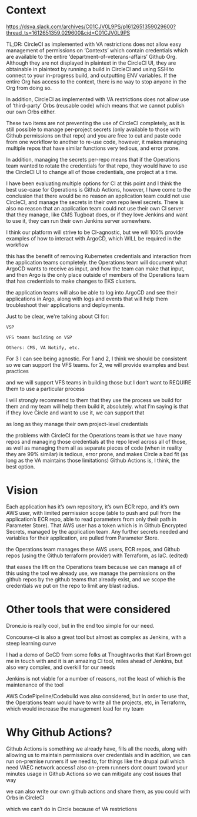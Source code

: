 # Context

https://dsva.slack.com/archives/C01CJV0L9PS/p1612651359029600?thread_ts=1612651359.029600&cid=C01CJV0L9PS

TL;DR: CircleCI as implemented with VA restrictions does not allow easy management of permissions on ‘Contexts’ which contain credentials which are available to the entire ‘department-of-veterans-affairs’ Github Org. Although they are not displayed in plaintext in the CircleCI UI, they are obtainable in plaintext by running a build in CircleCI and using SSH to connect to your in-progress build, and outputting ENV variables. If the entire Org has access to the context, there is no way to stop anyone in the Org from doing so.

In addition, CircleCI as implemented with VA restrictions does not allow use of ‘third-party’ Orbs (reusable code) which means that we cannot publish our own Orbs either.

These two items are not preventing the use of CircleCI completely, as it is still possible to manage per-project secrets (only available to those with Github permissions on that repo) and you are free to cut and paste code from one workflow to another to re-use code, however, it makes managing multiple repos that have similar functions very tedious, and error prone.

In addition, managing the secrets per-repo means that if the Operations team wanted to rotate the credentials for that repo, they would have to use the CircleCI UI to change all of those credentials, one project at a time.

I have been evaluating multiple options for CI at this point and I think the best use-case for Operations is Github Actions, however, I have come to the conclusion that there would be no reason an application team could not use CircleCI, and manage the secrets in their own repo level secrets. There is also no reason that an application team could not use their own CI server that they manage, like CMS Tugboat does, or if they love Jenkins and want to use it, they can run their own Jenkins server somewhere.

 

I think our platform will strive to be CI-agnostic, but we will 100% provide examples of how to interact with ArgoCD, which WILL be required in the workflow

 

this has the benefit of removing Kubernetes credentials and interaction from the application teams completely. the Operations team will document what ArgoCD wants to receive as input, and how the team can make that input, and then Argo is the only place outside of members of the Operations team that has credentials to make changes to EKS clusters.

 

the application teams will also be able to log into ArgoCD and see their applications in Argo, along with logs and events that will help them troubleshoot their applications and deployments.


Just to be clear, we're talking about CI for:

    VSP

    VFS teams building on VSP

    Others: CMS, VA Notify, etc.

For 3 I can see being agnostic. For 1 and 2, I think we should be consistent so we can support the VFS teams.
for 2, we will provide examples and best practices

and we will support VFS teams in building those
but I don’t want to REQUIRE them to use a particular process

I will strongly recommend to them that they use the process we build for them and my team will help them build it, absolutely.
what I’m saying is that if they love Circle and want to use it, we can support that

as long as they manage their own project-level credentials

the problems with CircleCI for the Operations team is that we have many repos and managing those credentials at the repo level across all of those, as well as managing them all as separate pieces of code (when in reality they are 99% similar) is tedious, error prone, and makes Circle a bad fit (as long as the VA maintains those limitations)
Github Actions is, I think, the best option.

 

# Vision

Each application has it’s own repository, it’s own ECR repo, and it’s own AWS user, with limited permission scope (able to push and pull from the application’s ECR repo, able to read parameters from only their path in Parameter Store). That AWS user has a token which is in Github Encrypted Secrets, managed by the application team. Any further secrets needed and variables for their application, are pulled from Parameter Store.

the Operations team manages these AWS users, ECR repos, and Github repos (using the Github terraform provider) with Terraform, as IaC. (edited) 

that eases the lift on the Operations team because we can manage all of this using the tool we already use, we manage the permissions on the github repos by the github teams that already exist, and we scope the credentials we put on the repo to limit any blast radius.

 

# Other tools that were considered

 

Drone.io is really cool, but in the end too simple for our need.

Concourse-ci is also a great tool but almost as complex as Jenkins, with a steep learning curve

I had a demo of GoCD from some folks at Thoughtworks that Karl Brown got me in touch with and it is an amazing CI tool, miles ahead of Jenkins, but also very complex, and overkill for our needs

Jenkins is not viable for a number of reasons, not the least of which is the maintenance of the tool


AWS CodePipeline/Codebuild was also considered, but in order to use that, the Operations team would have to write all the projects, etc, in Terraform, which would increase the management load for my team

 

# Why Github Actions?

 

Github Actions is something we already have, fills all the needs, along with allowing us to maintain permissions over credentials
and in addition, we can run on-premise runners if we need to, for things like the drupal pull which need VAEC network access1
also on-prem runners dont count toward your minutes usage in Github Actions so we can mitigate any cost issues that way

we can also write our own github actions and share them, as you could with Orbs in CircleCI

which we can’t do in Circle because of VA restrictions
